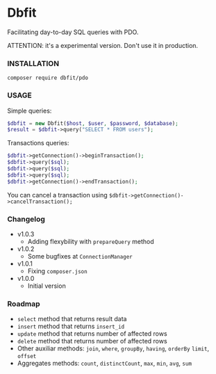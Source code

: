 Dbfit
=====

Facilitating day-to-day SQL queries with PDO.

ATTENTION: it's a experimental version. Don't use it in production.

### INSTALLATION

```
composer require dbfit/pdo
```

### USAGE 
Simple queries:

```php
$dbfit = new Dbfit($host, $user, $password, $database);
$result = $dbfit->query("SELECT * FROM users");
```

Transactions queries:
```php
$dbfit->getConnection()->beginTransaction();
$dbfit->query($sql);
$dbfit->query($sql);
$dbfit->query($sql);
$dbfit->getConnection()->endTransaction();
```

You can cancel a transaction using `$dbfit->getConnection()->cancelTransaction();`

### Changelog
* v1.0.3
  - Adding flexybility with `prepareQuery` method
* v1.0.2
  - Some bugfixes at `ConnectionManager`
* v1.0.1
  - Fixing `composer.json`
* v1.0.0
  - Initial version

### Roadmap
* `select` method that returns result data
* `insert` method that returns `insert_id`
* `update` method that returns number of affected rows
* `delete` method that returns number of affected rows
* Other auxiliar methods: `join`, `where`, `groupBy`, `having`, `orderBy` `limit`, `offset`
* Aggregates methods: `count`, `distinctCount`, `max`, `min`, `avg`, `sum`
